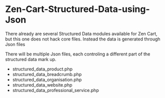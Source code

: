 # Zen-Cart-Structured-Data-using-Json
There already are several Structured Data modules available for Zen Cart, but this one does not hack core files. Instead the data is generated through Json files

There will be multiple Json files, each controling a different part of the structured data mark up.
- structured_data_product.php
- structured_data_breadcrumb.php
- structured_data_organisation.php
- structured_data_website.php
- structured_data_professional_service.php
